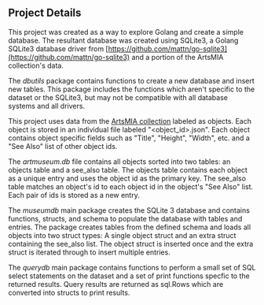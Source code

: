 ## Project Details

This project was created as a way to explore Golang and create a simple database. The resultant database was created using SQLite3, a Golang SQLite3 database driver from [https://github.com/mattn/go-sqlite3](https://github.com/mattn/go-sqlite3) and a portion of the ArtsMIA collection's data. 

The *dbutils* package contains functions to create a new database and insert new tables. This package includes the functions which aren't specific to the dataset or the SQLite3, but may not be compatible with all database systems and all drivers.

This project uses data from the [ArtsMIA collection](https://github.com/artsmia/collection) labeled as objects. Each object is stored in an individual file labeled "<object_id>.json". Each object contains object specific fields such as "Title", "Height", "Width", etc. and a "See Also" list of other object ids.

The *artmuseum.db* file contains all objects sorted into two tables: an objects table and a see_also table. The objects table contains each object as a unique entry and uses the object id as the primary key. The see_also table matches an object's id to each object id in the object's "See Also" list. Each pair of ids is stored as a new entry. 

The *museumdb* main package creates the SQLite 3 database and contains functions, structs, and schema to populate the database with tables and entries. The package creates tables from the defined schema and loads all objects into two struct types: A single object struct and an extra struct containing the see_also list. The object struct is inserted once and the extra struct is iterated through to insert multiple entries.

The *querydb* main package contains functions to perform a small set of SQL select statements on the dataset and a set of print functions specfic to the returned results. Query results are returned as sql.Rows which are converted into structs to print results.
